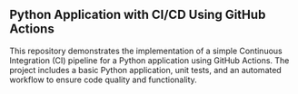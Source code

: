 ## Python Application with CI/CD Using GitHub Actions
This repository demonstrates the implementation of a simple Continuous Integration (CI) pipeline for a Python application using GitHub Actions. The project includes a basic Python application, unit tests, and an automated workflow to ensure code quality and functionality.